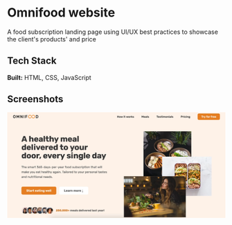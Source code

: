 # Omnifood website

A food subscription landing page using UI/UX best practices to showcase the client's products' and price

## Tech Stack

**Built:** HTML, CSS, JavaScript

## Screenshots

![App Screenshot](./img/landing.webp)

